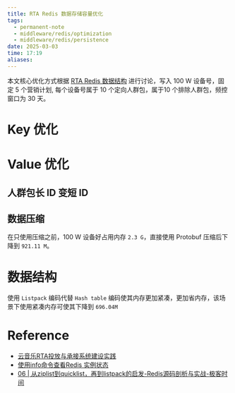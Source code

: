 ```yaml
---
title: RTA Redis 数据存储容量优化
tags:
  - permanent-note
  - middleware/redis/optimization
  - middleware/redis/persistence
date: 2025-03-03
time: 17:19
aliases:
---
```

本文核心优化方式根据 [RTA Redis 数据结构](RTA%20DDD%20Design.md#5.4.1%20Device%20cache%20data%20structure) 进行讨论，写入 100 W 设备号，固定 5 个营销计划, 每个设备号属于 10 个定向人群包，属于10 个排除人群包，频控窗口为 30 天。

# Key 优化

# Value 优化

## 人群包长 ID 变短 ID

## 数据压缩

在只使用压缩之前，100 W 设备好占用内存 `2.3 G`，直接使用 Protobuf 压缩后下降到 `921.11 M`。

# 数据结构

使用 `Listpack` 编码代替 `Hash table` 编码使其内存更加紧凑，更加省内存，该场景下使用紧凑内存可使其下降到 `696.04M`

# Reference
* [云音乐RTA投放与承接系统建设实践](云音乐RTA投放与承接系统建设实践.md)
* [使用info命令查看Redis 实例状态](使用info命令查看Redis%20实例状态.md)
* [06 \| 从ziplist到quicklist，再到listpack的启发-Redis源码剖析与实战-极客时间](https://time.geekbang.org/column/article/405387)